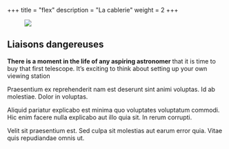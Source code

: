 +++
title =  "flex"
description = "La cablerie"
weight = 2
+++

<figure>
<img src="img/flex-photo.png">
</figure>


<h2> Liaisons dangereuses</h2>


<p class="blurb"><strong>There is a moment in the life of any aspiring astronomer </strong> that it is time to buy that first telescope. It’s exciting to think about setting up your own viewing station</p>

<article>
<p>Praesentium ex reprehenderit nam est deserunt sint animi voluptas. Id ab molestiae. Dolor in voluptas.</p>


<p>Aliquid pariatur explicabo est minima quo voluptates voluptatum commodi. Hic enim facere nulla explicabo aut illo quia sit. In rerum corrupti.</p>

<p>Velit sit praesentium est. Sed culpa sit molestias aut earum error quia. Vitae quis repudiandae omnis ut.</p>

</article>